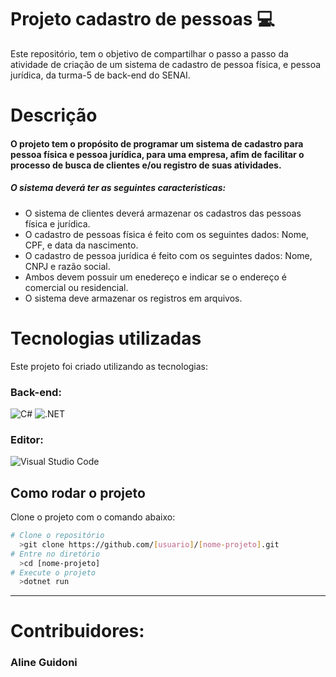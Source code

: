
# Projeto cadastro de pessoas :computer:
Este repositório, tem o objetivo de compartilhar o passo a passo da atividade de criação de um sistema de cadastro de pessoa física, 
e pessoa jurídica, da turma-5 de back-end do SENAI.

# Descrição
#### O projeto tem o propósito de programar um sistema de cadastro para pessoa física e pessoa jurídica, para uma empresa, afim de facilitar o processo de busca de clientes e/ou registro de suas atividades.
##### O sistema deverá ter as seguintes caracteristicas:

* O sistema de clientes deverá armazenar os cadastros das pessoas física e jurídica.
* O cadastro de pessoas física é feito com os seguintes dados: Nome, CPF, e data da nascimento.
* O cadastro de pessoa jurídica é feito com os seguintes dados: Nome, CNPJ e razão social.
* Ambos devem possuir um enedereço e indicar se o endereço é comercial ou residencial.
* O sistema deve armazenar os registros em arquivos.

# Tecnologias utilizadas

Este projeto foi criado utilizando as tecnologias:
### Back-end:
![C#](https://img.shields.io/badge/c%23-%23239120.svg?style=for-the-badge&logo=c-sharp&logoColor=white)
![.NET](https://img.shields.io/badge/.NET-5C2D91?style=for-the-badge&logo=.net&logoColor=white)

### Editor:
![Visual Studio Code](https://img.shields.io/badge/Visual%20Studio%20Code-0078d7.svg?style=for-the-badge&logo=visual-studio-code&logoColor=white)


## Como rodar o projeto
Clone o projeto com o comando abaixo:
```bash
# Clone o repositório
  >git clone https://github.com/[usuario]/[nome-projeto].git
# Entre no diretório
  >cd [nome-projeto]
# Execute o projeto
  >dotnet run
  ```
---

# Contribuidores:
### Aline Guidoni



